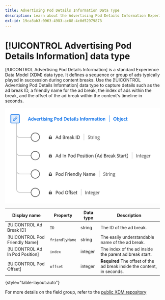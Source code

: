 ```yaml
---
title: Advertising Pod Details Information Data Type
description: Learn about the Advertising Pod Details Information Experience Data Model (XDM) data type.
exl-id: 19ca3ab3-0963-4983-ac88-4c0d52979873
---
```

# [!UICONTROL Advertising Pod Details Information] data type

[!UICONTROL Advertising Pod Details Information] is a standard Experience Data Model (XDM) data type. It defines a sequence or group of ads typically played in succession during content breaks. Use the [!UICONTROL Advertising Pod Details Information] data type to capture details such as the ad break ID, a friendly name for the ad break, the index of ads within the break, and the offset of the ad break within the content's timeline in seconds.

![A diagram of the Advertising Pod Details Information data type.](../images/data-types/advertising-pod-details-information.png)

| Display name               | Property               | Data type | Description                                           |
|----------------------------|------------------------|-----------|-------------------------------------------------------|
| [!UICONTROL Ad Break ID]                | `ID`               | string    | The ID of the ad break.                               |
| [!UICONTROL Pod Friendly Name]          | `friendlyName`      | string    | The easily understandable name of the ad break.                     |
| [!UICONTROL Ad In Pod Position]         | `index`         | integer   | The index of the ad inside the parent ad break start.  |
| [!UICONTROL Pod Offset]                 | `offset`           | integer   | **Required** The offset of the ad break inside the content, in seconds. |

{style="table-layout:auto"}

For more details on the field group, refer to the [public XDM repository](https://github.com/adobe/xdm/blob/master/components/datatypes/advertisingpoddetails.schema.json)

